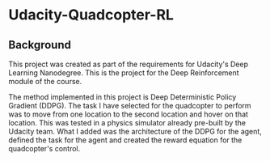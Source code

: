 # Udacity-Quadcopter-RL

## Background

This project was created as part of the requirements for Udacity's Deep Learning Nanodegree. This is the project for the Deep Reinforcement module of the course.

The method implemented in this project is Deep Deterministic Policy Gradient (DDPG). The task I have selected for the quadcopter to perform was to move from one location to the second location and hover on that location. This was tested in a physics simulator already pre-built by the Udacity team. What I added was the architecture of the DDPG for the agent, defined the task for the agent and created the reward equation for the quadcopter's control.